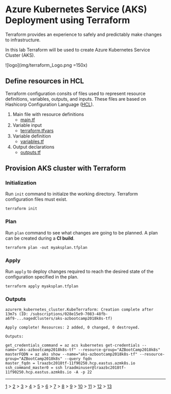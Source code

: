 # Azure Kubernetes Service (AKS) Deployment using Terraform
Terraform provides an experience to safely and predictably make changes to infrastructure.

In this lab Terraform will be used to create Azure Kubernetes Service Cluster (AKS).

![logo](img/terraform_Logo.png =150x)

## Define resources in HCL

Terraform configuration consits of files used to represent resource definitions, variables, outputs, and inputs. These files are based on Hashicorp Configuration Language ([HCL](https://github.com/hashicorp/hcl)).

1. Main file with resource definitions
    * [main.tf](../../infrastructure/Terraform/main.tf)
2. Variable input
    * [terraform.tfvars](../../infrastructure/Terraform/terraform.tfvars)
3. Variable definition
    * [variables.tf](../../infrastructure/Terraform/variables.tf)
4. Output declarations
    * [outputs.tf](../../infrastructure/Terraform/outputs.tf)

## Provision AKS cluster with Terraform

### Initialization

Run `init` command to initialze the working directory. Terraform configuration files must exist.

```
terraform init
```

### Plan

Run `plan` command to see what changes are going to be planned. A plan can be created during a **CI build**.

```
terraform plan -out myaksplan.tfplan
```

### Apply

Run `apply` to deploy changes required to reach the desired state of the configuration specified in the plan.

```
terraform apply myaksplan.tfplan
```

### Outputs

```
azurerm_kubernetes_cluster.KubeTerraform: Creation complete after 13m7s (ID: /subscriptions/028e15e9-7083-48fb-a6f9-...nagedClusters/aks-azbootcamp2018k8s-tf)

Apply complete! Resources: 2 added, 0 changed, 0 destroyed.

Outputs:

get_credentials_command = az acs kubernetes get-credentials --name="aks-azbootcamp2018k8s-tf" --resource-group="AZBootCamp2018k8s"
masterFQDN = az aks show --name="aks-azbootcamp2018k8s-tf" --resource-group="AZBootCamp2018k8s" --query fqdn
master_fqdn = lraazbc2018tf-11f90250.hcp.eastus.azmk8s.io
ssh_command_master0 = ssh lraadminuser@lraazbc2018tf-11f90250.hcp.eastus.azmk8s.io -A -p 22
```


---
[1](00-lab-environment.md) > [2](01-setup-aks.md) > [3](02-setup-terraform.md) > [4](03-create-aks-cluster-cli.md) > [5](04-create-aks-cluster-arm.md) > [6](05-create-aks-cluster-tf.md) > [7](06-cicd.md) > [8](07-kubernetes-ui.md) > [9](08-container-registry.md) > [10](09-monitoring.md) > [11](10-cluster-scaling.md) > [12](11-cluster-upgrading.md) > [13](12-advanced.md)